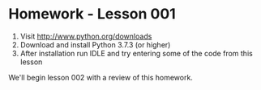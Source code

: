 # Homework - Lesson 001

1. Visit http://www.python.org/downloads
2. Download and install Python 3.7.3 (or higher)
3. After installation run IDLE and try entering some of the code from this lesson

We'll begin lesson 002 with a review of this homework.
